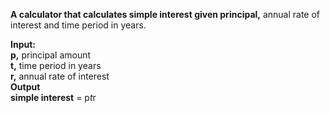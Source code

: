 <b>A calculator that calculates simple interest given principal,</b> annual rate of interest and time period in years.<br />

<b>Input:<br /></b>
<b>p,</b> principal amount<br />
<b> t,</b> time period in years<br />
<b> r,</b> annual rate of interest<br />
<b>Output<br /></b>
<b>simple interest</b> = p*t*r<br />
